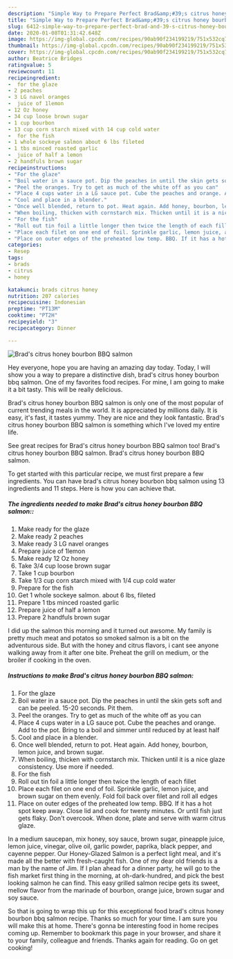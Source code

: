 ```yaml
---
description: "Simple Way to Prepare Perfect Brad&amp;#39;s citrus honey bourbon BBQ salmon"
title: "Simple Way to Prepare Perfect Brad&amp;#39;s citrus honey bourbon BBQ salmon"
slug: 6412-simple-way-to-prepare-perfect-brad-and-39-s-citrus-honey-bourbon-bbq-salmon
date: 2020-01-08T01:31:42.648Z
image: https://img-global.cpcdn.com/recipes/90ab90f234199219/751x532cq70/brads-citrus-honey-bourbon-bbq-salmon-recipe-main-photo.jpg
thumbnail: https://img-global.cpcdn.com/recipes/90ab90f234199219/751x532cq70/brads-citrus-honey-bourbon-bbq-salmon-recipe-main-photo.jpg
cover: https://img-global.cpcdn.com/recipes/90ab90f234199219/751x532cq70/brads-citrus-honey-bourbon-bbq-salmon-recipe-main-photo.jpg
author: Beatrice Bridges
ratingvalue: 5
reviewcount: 11
recipeingredient:
-  for the glaze
- 2 peaches
- 3 LG navel oranges
-  juice of 1lemon
- 12 Oz honey
- 34 cup loose brown sugar
- 1 cup bourbon
- 13 cup corn starch mixed with 14 cup cold water
-  for the fish
- 1 whole sockeye salmon about 6 lbs fileted
- 1 tbs minced roasted garlic
-  juice of half a lemon
- 2 handfuls brown sugar
recipeinstructions:
- "For the glaze"
- "Boil water in a sauce pot. Dip the peaches in until the skin gets soft and can be peeled. 15-20 seconds. Pit them."
- "Peel the oranges. Try to get as much of the white off as you can"
- "Place 4 cups water in a LG sauce pot. Cube the peaches and orange. Add to the pot. Bring to a boil and simmer until reduced by at least half"
- "Cool and place in a blender."
- "Once well blended, return to pot. Heat again. Add honey, bourbon, lemon juice, and brown sugar."
- "When boiling, thicken with cornstarch mix. Thicken until it is a nice glaze consistency. Use more if needed."
- "For the fish"
- "Roll out tin foil a little longer then twice the length of each fillet"
- "Place each filet on one end of foil. Sprinkle garlic, lemon juice, and brown sugar on them evenly. Fold foil back over filet and roll all edges"
- "Place on outer edges of the preheated low temp. BBQ. If it has a hot spot keep away. Close lid and cook for twenty minutes. Or until fish just gets flaky. Don&#39;t overcook. When done, plate and serve with warm citrus glaze."
categories:
- Resep
tags:
- brads
- citrus
- honey

katakunci: brads citrus honey
nutrition: 207 calories
recipecuisine: Indonesian
preptime: "PT13M"
cooktime: "PT2H"
recipeyield: "3"
recipecategory: Dinner

---
```



![Brad&#39;s citrus honey bourbon BBQ salmon](https://img-global.cpcdn.com/recipes/90ab90f234199219/751x532cq70/brads-citrus-honey-bourbon-bbq-salmon-recipe-main-photo.jpg)

Hey everyone, hope you are having an amazing day today. Today, I will show you a way to prepare a distinctive dish, brad&#39;s citrus honey bourbon bbq salmon. One of my favorites food recipes. For mine, I am going to make it a bit tasty. This will be really delicious.

Brad&#39;s citrus honey bourbon BBQ salmon is only one of the most popular of current trending meals in the world. It is appreciated by millions daily. It is easy, it's fast, it tastes yummy. They are nice and they look fantastic. Brad&#39;s citrus honey bourbon BBQ salmon is something which I've loved my entire life.

See great recipes for Brad&#39;s citrus honey bourbon BBQ salmon too! Brad&#39;s citrus honey bourbon BBQ salmon. Brad&#39;s citrus honey bourbon BBQ salmon.


To get started with this particular recipe, we must first prepare a few ingredients. You can have brad&#39;s citrus honey bourbon bbq salmon using 13 ingredients and 11 steps. Here is how you can achieve that.

##### The ingredients needed to make Brad&#39;s citrus honey bourbon BBQ salmon::

1. Make ready  for the glaze
1. Make ready 2 peaches
1. Make ready 3 LG navel oranges
1. Prepare  juice of 1lemon
1. Make ready 12 Oz honey
1. Take 3/4 cup loose brown sugar
1. Take 1 cup bourbon
1. Take 1/3 cup corn starch mixed with 1/4 cup cold water
1. Prepare  for the fish
1. Get 1 whole sockeye salmon. about 6 lbs, fileted
1. Prepare 1 tbs minced roasted garlic
1. Prepare  juice of half a lemon
1. Prepare 2 handfuls brown sugar


I did up the salmon this morning and it turned out awsome. My family is pretty much meat and potatos so smoked salmon is a bit on the adventurous side. But with the honey and citrus flavors, i cant see anyone walking away from it after one bite. Preheat the grill on medium, or the broiler if cooking in the oven. 

##### Instructions to make Brad&#39;s citrus honey bourbon BBQ salmon:

1. For the glaze
1. Boil water in a sauce pot. Dip the peaches in until the skin gets soft and can be peeled. 15-20 seconds. Pit them.
1. Peel the oranges. Try to get as much of the white off as you can
1. Place 4 cups water in a LG sauce pot. Cube the peaches and orange. Add to the pot. Bring to a boil and simmer until reduced by at least half
1. Cool and place in a blender.
1. Once well blended, return to pot. Heat again. Add honey, bourbon, lemon juice, and brown sugar.
1. When boiling, thicken with cornstarch mix. Thicken until it is a nice glaze consistency. Use more if needed.
1. For the fish
1. Roll out tin foil a little longer then twice the length of each fillet
1. Place each filet on one end of foil. Sprinkle garlic, lemon juice, and brown sugar on them evenly. Fold foil back over filet and roll all edges
1. Place on outer edges of the preheated low temp. BBQ. If it has a hot spot keep away. Close lid and cook for twenty minutes. Or until fish just gets flaky. Don&#39;t overcook. When done, plate and serve with warm citrus glaze.


In a medium saucepan, mix honey, soy sauce, brown sugar, pineapple juice, lemon juice, vinegar, olive oil, garlic powder, paprika, black pepper, and cayenne pepper. Our Honey-Glazed Salmon is a perfect light meal, and it&#39;s made all the better with fresh-caught fish. One of my dear old friends is a man by the name of Jim. If I plan ahead for a dinner party, he will go to the fish market first thing in the morning, at oh-dark-hundred, and pick the best looking salmon he can find. This easy grilled salmon recipe gets its sweet, mellow flavor from the marinade of bourbon, orange juice, brown sugar and soy sauce. 

So that is going to wrap this up for this exceptional food brad&#39;s citrus honey bourbon bbq salmon recipe. Thanks so much for your time. I am sure you will make this at home. There's gonna be interesting food in home recipes coming up. Remember to bookmark this page in your browser, and share it to your family, colleague and friends. Thanks again for reading. Go on get cooking!

